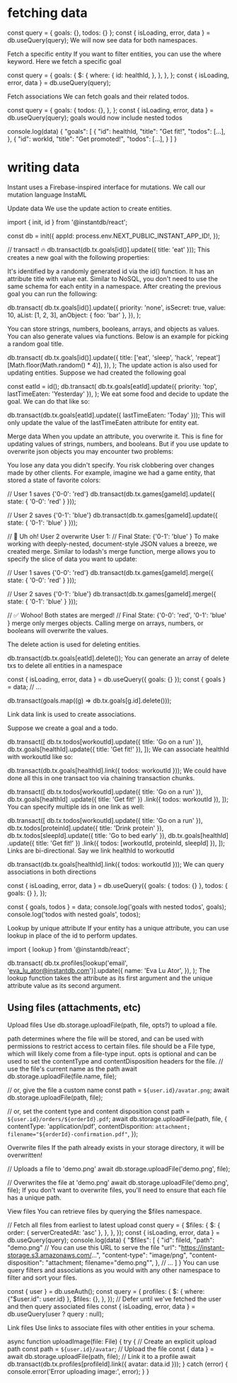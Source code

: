 # fetching data

const query = { goals: {}, todos: {} };
const { isLoading, error, data } = db.useQuery(query);
We will now see data for both namespaces.


Fetch a specific entity
If you want to filter entities, you can use the where keyword. Here we fetch a specific goal

const query = {
  goals: {
    $: {
      where: {
        id: healthId,
      },
    },
  },
};
const { isLoading, error, data } = db.useQuery(query);

Fetch associations
We can fetch goals and their related todos.

const query = {
  goals: {
    todos: {},
  },
};
const { isLoading, error, data } = db.useQuery(query);
goals would now include nested todos

console.log(data)
{
  "goals": [
    {
      "id": healthId,
      "title": "Get fit!",
      "todos": [...],
    },
    {
      "id": workId,
      "title": "Get promoted!",
      "todos": [...],
    }
  ]
}

# writing data
Instant uses a Firebase-inspired interface for mutations. We call our mutation language InstaML

Update data
We use the update action to create entities.

import { init, id } from '@instantdb/react';

const db = init({
  appId: process.env.NEXT_PUBLIC_INSTANT_APP_ID!,
});

// transact! 🔥
db.transact(db.tx.goals[id()].update({ title: 'eat' }));
This creates a new goal with the following properties:

It's identified by a randomly generated id via the id() function.
It has an attribute title with value eat.
Similar to NoSQL, you don't need to use the same schema for each entity in a namespace. After creating the previous goal you can run the following:

db.transact(
  db.tx.goals[id()].update({
    priority: 'none',
    isSecret: true,
    value: 10,
    aList: [1, 2, 3],
    anObject: { foo: 'bar' },
  }),
);

You can store strings, numbers, booleans, arrays, and objects as values. You can also generate values via functions. Below is an example for picking a random goal title.

db.transact(
  db.tx.goals[id()].update({
    title: ['eat', 'sleep', 'hack', 'repeat'][Math.floor(Math.random() * 4)],
  }),
);
The update action is also used for updating entities. Suppose we had created the following goal

const eatId = id();
db.transact(
  db.tx.goals[eatId].update({ priority: 'top', lastTimeEaten: 'Yesterday' }),
);
We eat some food and decide to update the goal. We can do that like so:

db.transact(db.tx.goals[eatId].update({ lastTimeEaten: 'Today' }));
This will only update the value of the lastTimeEaten attribute for entity eat.

Merge data
When you update an attribute, you overwrite it. This is fine for updating values of strings, numbers, and booleans. But if you use update to overwrite json objects you may encounter two problems:

You lose any data you didn't specify.
You risk clobbering over changes made by other clients.
For example, imagine we had a game entity, that stored a state of favorite colors:

// User 1 saves {'0-0': 'red'}
db.transact(db.tx.games[gameId].update({ state: { '0-0': 'red' } }));

// User 2 saves {'0-1': 'blue'}
db.transact(db.tx.games[gameId].update({ state: { '0-1': 'blue' } }));

// 🤔 Uh oh! User 2 overwrite User 1:
// Final State: {'0-1': 'blue' }
To make working with deeply-nested, document-style JSON values a breeze, we created merge. Similar to lodash's merge function, merge allows you to specify the slice of data you want to update:

// User 1 saves {'0-0': 'red'}
db.transact(db.tx.games[gameId].merge({ state: { '0-0': 'red' } }));

// User 2 saves {'0-1': 'blue'}
db.transact(db.tx.games[gameId].merge({ state: { '0-1': 'blue' } }));

// ✅ Wohoo! Both states are merged!
// Final State: {'0-0': 'red', '0-1': 'blue' }
merge only merges objects. Calling merge on arrays, numbers, or booleans will overwrite the values.

The delete action is used for deleting entities.

db.transact(db.tx.goals[eatId].delete());
You can generate an array of delete txs to delete all entities in a namespace

const { isLoading, error, data } = db.useQuery({ goals: {} });
const { goals } = data;
// ...

db.transact(goals.map((g) => db.tx.goals[g.id].delete()));

Link data
link is used to create associations.

Suppose we create a goal and a todo.

db.transact([
  db.tx.todos[workoutId].update({ title: 'Go on a run' }),
  db.tx.goals[healthId].update({ title: 'Get fit!' }),
]);
We can associate healthId with workoutId like so:

db.transact(db.tx.goals[healthId].link({ todos: workoutId }));
We could have done all this in one transact too via chaining transaction chunks.

db.transact([
  db.tx.todos[workoutId].update({ title: 'Go on a run' }),
  db.tx.goals[healthId]
    .update({ title: 'Get fit!' })
    .link({ todos: workoutId }),
]);
You can specify multiple ids in one link as well:

db.transact([
  db.tx.todos[workoutId].update({ title: 'Go on a run' }),
  db.tx.todos[proteinId].update({ title: 'Drink protein' }),
  db.tx.todos[sleepId].update({ title: 'Go to bed early' }),
  db.tx.goals[healthId]
    .update({ title: 'Get fit!' })
    .link({ todos: [workoutId, proteinId, sleepId] }),
]);
Links are bi-directional. Say we link healthId to workoutId

db.transact(db.tx.goals[healthId].link({ todos: workoutId }));
We can query associations in both directions

const { isLoading, error, data } = db.useQuery({
  goals: { todos: {} },
  todos: { goals: {} },
});

const { goals, todos } = data;
console.log('goals with nested todos', goals);
console.log('todos with nested goals', todos);

Lookup by unique attribute
If your entity has a unique attribute, you can use lookup in place of the id to perform updates.

import { lookup } from '@instantdb/react';

db.transact(
  db.tx.profiles[lookup('email', 'eva_lu_ator@instantdb.com')].update({
    name: 'Eva Lu Ator',
  }),
);
The lookup function takes the attribute as its first argument and the unique attribute value as its second argument.

## Using files (attachments, etc)

Upload files
Use db.storage.uploadFile(path, file, opts?) to upload a file.

path determines where the file will be stored, and can be used with permissions to restrict access to certain files.
file should be a File type, which will likely come from a file-type input.
opts is optional and can be used to set the contentType and contentDisposition headers for the file.
// use the file's current name as the path
await db.storage.uploadFile(file.name, file);

// or, give the file a custom name
const path = `${user.id}/avatar.png`;
await db.storage.uploadFile(path, file);

// or, set the content type and content disposition
const path = `${user.id}/orders/${orderId}.pdf`;
await db.storage.uploadFile(path, file, {
  contentType: 'application/pdf',
  contentDisporition: `attachment; filename="${orderId}-confirmation.pdf"`,
});

Overwrite files
If the path already exists in your storage directory, it will be overwritten!

// Uploads a file to 'demo.png'
await db.storage.uploadFile('demo.png', file);

// Overwrites the file at 'demo.png'
await db.storage.uploadFile('demo.png', file);
If you don't want to overwrite files, you'll need to ensure that each file has a unique path.

View files
You can retrieve files by querying the $files namespace.

// Fetch all files from earliest to latest upload
const query = {
  $files: {
    $: {
      order: { serverCreatedAt: 'asc' },
    },
  },
});
const { isLoading, error, data } = db.useQuery(query);
console.log(data)
{
  "$files": [
    {
      "id": fileId,
      "path": "demo.png"
      // You can use this URL to serve the file
      "url": "https://instant-storage.s3.amazonaws.com/...",
      "content-type": "image/png",
      "content-disposition": "attachment; filename=\"demo.png\"",
    },
    // ...
  ]
}
You can use query filters and associations as you would with any other namespace to filter and sort your files.

const { user } = db.useAuth();
const query = {
  profiles: {
    $: {
      where: {"$user.id": user.id}
    },
    $files: {},
  },
});
// Defer until we've fetched the user and then query associated files
const { isLoading, error, data } = db.useQuery(user ? query : null);

Link files
Use links to associate files with other entities in your schema.

async function uploadImage(file: File) {
  try {
    // Create an explicit upload path
    const path = `${user.id}/avatar`;
    // Upload the file
    const { data } = await db.storage.uploadFile(path, file);
    // Link it to a profile
    await db.transact(db.tx.profiles[profileId].link({ avatar: data.id }));
  } catch (error) {
    console.error('Error uploading image:', error);
  }
}